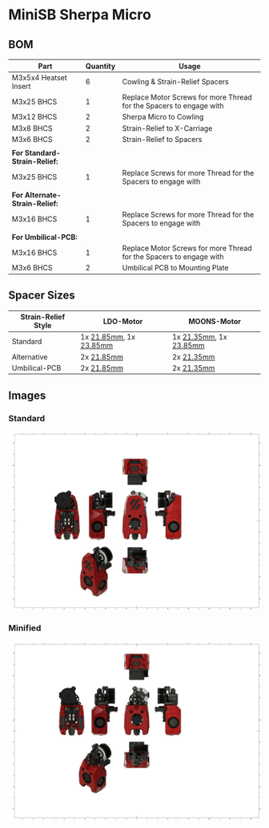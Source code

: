 # MiniSB Sherpa Micro
## BOM
| Part                         | Quantity | Usage                                                        |
|------------------------------|----------|--------------------------------------------------------------|
| M3x5x4 Heatset Insert        | 6        | Cowling & Strain-Relief Spacers                              |
| M3x25 BHCS | 1 | Replace Motor Screws for more Thread for the Spacers to engage with |
| M3x12 BHCS                   | 2        | Sherpa Micro to Cowling |
| M3x8 BHCS                    | 2        | Strain-Relief to X-Carriage                                  |
| M3x6 BHCS                    | 2        | Strain-Relief to Spacers                                     |
|                              |          |                                                              |
| **For Standard-Strain-Relief:**  |          |                                                              |
| M3x25 BHCS                            |   1       |  Replace Screws for more Thread for the Spacers to engage with                                                            |
|                              |          |                                                              |
| **For Alternate-Strain-Relief:** |          |                                                              |
| M3x16 BHCS                            |   1       |    Replace Screws for more Thread for the Spacers to engage with                                                          |
|                              |          |                                                              |
| **For Umbilical-PCB:**           |          |                                                              |
| M3x16 BHCS | 1 | Replace Motor Screws for more Thread for the Spacers to engage with |
| M3x6 BHCS                    | 2        | Umbilical PCB to Mounting Plate                              |
## Spacer Sizes
| Strain-Relief Style | LDO-Motor | MOONS-Motor |
|---------|-----|-------|
| Standard | 1x [21.85mm](/Spacers/Octagon-STL/Octagon_Spacer_21.85mm.stl), 1x [23.85mm](/Spacers/Octagon-STL/Octagon_Spacer_23.85mm.stl) | 1x [21.35mm](/Spacers/Octagon-STL/Octagon_Spacer_21.35mm.stl), 1x [23.85mm](/Spacers/Octagon-STL/Octagon_Spacer_23.85mm.stl) |
| Alternative | 2x [21.85mm](/Spacers/Octagon-STL/Octagon_Spacer_21.85mm.stl) | 2x [21.35mm](/Spacers/Octagon-STL/Octagon_Spacer_21.35mm.stl) |
| Umbilical-PCB | 2x [21.85mm](/Spacers/Octagon-STL/Octagon_Spacer_21.85mm.stl) | 2x [21.35mm](/Spacers/Octagon-STL/Octagon_Spacer_21.35mm.stl) |
## Images
### Standard
![Standard](images/Sherpa-Micro_1.png)
### Minified
![Minified](images/Sherpa-Micro-Minified_1.png)
